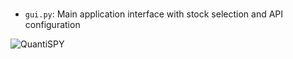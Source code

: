 # 
- `gui.py`: Main application interface with stock selection and API configuration



![QuantiSPY](https://github.com/user-attachments/assets/b88a874a-6c15-40b4-94f1-96e8750d271b)
